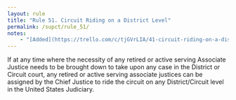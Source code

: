 ```yaml
---
layout: rule
title: "Rule 51. Circuit Riding on a District Level"
permalink: /supct/rule_51/
notes:
    - "[Added](https://trello.com/c/tjGVrLIA/41-circuit-riding-on-a-district-level) prior to June 1st, 2025"
---
```


If at any time where the necessity of any retired or active serving Associate Justice needs to be brought down to take upon any case in the District or Circuit court, any retired or active serving associate justices can be assigned by the Chief Justice to ride the circuit on any District/Circuit level in the United States Judiciary.